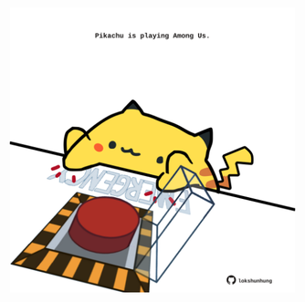 <!-- built at 01/10/2023, 22:00:46 UTC -->
<p align="center">
  <img width="500" height="500" src="./ReadmeImage.svg">
</p>
